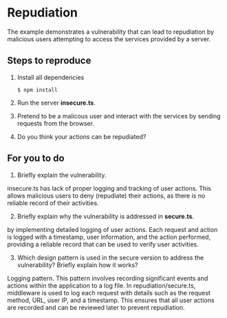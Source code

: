 # Repudiation

The example demonstrates a vulnerability that can lead to repudiation by malicious users attempting to access the services provided by a server.

## Steps to reproduce

1. Install all dependencies

    `$ npm install`

2. Run the server __insecure.ts__.

3. Pretend to be a malicous user and interact with the services by sending requests from the browser.

4. Do you think your actions can be repudiated?

## For you to do

1. Briefly explain the vulnerability.

insecure.ts has lack of proper logging and tracking of user actions. This allows malicious users to deny (repudiate) their actions, as there is no reliable record of their activities.

2. Briefly explain why the vulnerability is addressed in __secure.ts__.

by implementing detailed logging of user actions. Each request and action is logged with a timestamp, user information, and the action performed, providing a reliable record that can be used to verify user activities.

3. Which design pattern is used in the secure version to address the vulnerability? Briefly explain how it works?

Logging pattern. This pattern involves recording significant events and actions within the application to a log file. In repudiation/secure.ts, middleware is used to log each request with details such as the request method, URL, user IP, and a timestamp. This ensures that all user actions are recorded and can be reviewed later to prevent repudiation.